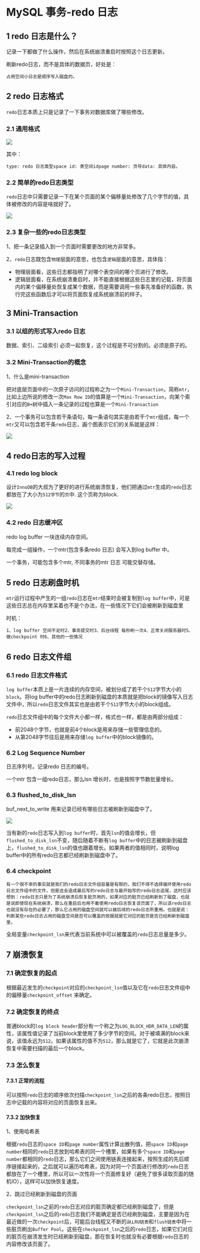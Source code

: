 # MySQL 事务-redo 日志

## 1 redo 日志是什么？

记录一下都做了什么操作，然后在系统崩溃重启时按照这个日志更新。

刷新redo日志，而不是具体的数据页，好处是：

```text
占用空间小日志是顺序写入磁盘的。
```

## 2 redo 日志格式

`redo`日志本质上只是记录了一下事务对数据库做了哪些修改。

### 2.1 通用格式

![](../.gitbook/assets/image%20%28179%29.png)

其中：

```text
type: redo 日志类型space id: 表空间idpage number: 页号data: 具体内容。
```

### 2.2 简单的redo日志类型

`redo`日志中只需要记录一下在某个页面的某个偏移量处修改了几个字节的值，具体被修改的内容是啥就好了。

![](../.gitbook/assets/image%20%28178%29.png)

### 2.3 复杂一些的redo日志类型

1、把一条记录插入到一个页面时需要更改的地方非常多。

2、`redo`日志既包含`物理`层面的意思，也包含`逻辑`层面的意思，具体指：

* 物理层面看，这些日志都指明了对哪个表空间的哪个页进行了修改。
* 逻辑层面看，在系统崩溃重启时，并不能直接根据这些日志里的记载，将页面内的某个偏移量处恢复成某个数据，而是需要调用一些事先准备好的函数，执行完这些函数后才可以将页面恢复成系统崩溃前的样子。

## 3 Mini-Transaction

### 3.1 以组的形式写入redo 日志

数据、索引、二级索引 必须一起恢复，这个过程是不可分割的。必须是原子的。

### 3.2 Mini-Transaction的概念

1、什么是mini-transaction

把对底层页面中的一次原子访问的过程称之为一个`Mini-Transaction`，简称`mtr`，比如上边所说的修改一次`Max Row ID`的值算是一个`Mini-Transaction`，向某个索引对应的`B+`树中插入一条记录的过程也算是一个`Mini-Transaction`

2、一个事务可以包含若干条语句，每一条语句其实是由若干个`mtr`组成，每一个`mtr`又可以包含若干条`redo`日志，画个图表示它们的关系就是这样：

![](../.gitbook/assets/image%20%28175%29.png)

## 4 redo日志的写入过程

### 4.1 redo log block

设计`InnoDB`的大叔为了更好的进行系统崩溃恢复，他们把通过`mtr`生成的`redo`日志都放在了大小为`512字节`的`页`中. 这个页称为block.

![](../.gitbook/assets/image%20%28176%29.png)

### 4.2 redo 日志缓冲区

redo log buffer 一块连续内存空间。

每完成一组操作，一个mtr\(包含多条redo 日志\) 会写入到log buffer 中。

一个事务，可能包含多个mtr, 不同事务的mtr 日志 可能交替存储。

## 5 redo 日志刷盘时机

`mtr`运行过程中产生的一组`redo`日志在`mtr`结束时会被复制到`log buffer`中，可是这些日志总在内存里呆着也不是个办法，在一些情况下它们会被刷新到磁盘里

时机：

```text
1、log buffer 空间不足时2、事务提交时3、后台线程 每秒刷一次4、正常关闭服务器时5、做checkpoint 时6、其他的一些情况​
```

## 6 redo 日志文件组

### 6.1 redo 日志文件格式

`log buffer`本质上是一片连续的内存空间，被划分成了若干个`512`字节大小的`block`。将log buffer中的redo日志刷新到磁盘的本质就是把block的镜像写入日志文件中，所以`redo`日志文件其实也是由若干个`512`字节大小的block组成。

`redo`日志文件组中的每个文件大小都一样，格式也一样，都是由两部分组成：

* 前2048个字节，也就是前4个block是用来存储一些管理信息的。
* 从第2048字节往后是用来存储`log buffer`中的block镜像的。

### 6.2 Log Sequence Number

日志序列号。记录redo 日志的编号。

一个mtr 包含一组redo日志，那么lsn 增长时，也是按照字节数批量增长。

### 6.3 flushed\_to\_disk\_lsn

buf\_next\_to\_write 用来记录已经有哪些日志被刷新到磁盘中了。

![](../.gitbook/assets/image%20%28177%29.png)

当有新的`redo`日志写入到`log buffer`时，首先`lsn`的值会增长，但`flushed_to_disk_lsn`不变，随后随着不断有`log buffer`中的日志被刷新到磁盘上，`flushed_to_disk_lsn`的值也跟着增长。如果两者的值相同时，说明log buffer中的所有redo日志都已经刷新到磁盘中了。

### 6.4 checkpoint

```text
有一个很不幸的事实就是我们的redo日志文件组容量是有限的，我们不得不选择循环使用redo日志文件组中的文件，但是这会造成最后写的redo日志与最开始写的redo日志追尾，这时应该想到：redo日志只是为了系统崩溃后恢复脏页用的，如果对应的脏页已经刷新到了磁盘，也就是说即使现在系统崩溃，那么在重启后也用不着使用redo日志恢复该页面了，所以该redo日志也就没有存在的必要了，那么它占用的磁盘空间就可以被后续的redo日志所重用。也就是说：判断某些redo日志占用的磁盘空间是否可以覆盖的依据就是它对应的脏页是否已经刷新到磁盘里。
```

全局变量`checkpoint_lsn`来代表当前系统中可以被覆盖的`redo`日志总量是多少。

## 7 崩溃恢复

### 7.1 确定恢复的起点

根据最近发生的`checkpoint`对应的`checkpoint_lsn`值以及它在`redo`日志文件组中的偏移量`checkpoint_offset` 来确定。

### 7.2 确定恢复的终点

普通block的`log block header`部分有一个称之为`LOG_BLOCK_HDR_DATA_LEN`的属性，该属性值记录了当前block里使用了多少字节的空间。对于被填满的block来说，该值永远为`512`。如果该属性的值不为`512`，那么就是它了，它就是此次崩溃恢复中需要扫描的最后一个block。

### 7.3 怎么恢复

#### 7.3.1 正常的流程

可以按照`redo`日志的顺序依次扫描`checkpoint_lsn`之后的各条redo日志，按照日志中记载的内容将对应的页面恢复出来。

#### 7.3.2 加快恢复

1、使用哈希表

根据`redo`日志的`space ID`和`page number`属性计算出散列值，把`space ID`和`page number`相同的`redo`日志放到哈希表的同一个槽里，如果有多个`space ID`和`page number`都相同的`redo`日志，那么它们之间使用链表连接起来，按照生成的先后顺序链接起来的，之后就可以遍历哈希表，因为对同一个页面进行修改的`redo`日志都放在了一个槽里，所以可以一次性将一个页面修复好（避免了很多读取页面的随机IO），这样可以加快恢复速度。

2、跳过已经刷新到磁盘的页面

`checkpoint_lsn`之前的`redo`日志对应的脏页确定都已经刷到磁盘了，但是`checkpoint_lsn`之后的`redo`日志我们不能确定是否已经刷到磁盘，主要是因为在最近做的一次`checkpoint`后，可能后台线程又不断的从`LRU链表`和`flush链表`中将一些脏页刷出`Buffer Pool`。这些在`checkpoint_lsn`之后的`redo`日志，如果它们对应的脏页在崩溃发生时已经刷新到磁盘，那在恢复时也就没有必要根据`redo`日志的内容修改该页面了。  


